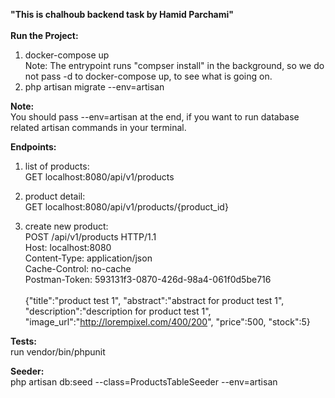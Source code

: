 <strong>"This is chalhoub backend task by Hamid Parchami"</strong><br><br>
<strong>Run the Project:</strong><br>
1. docker-compose up<br>
Note: The entrypoint runs "compser install" in the background, so we do not pass -d to docker-compose up, to see what is going on.<br>
2. php artisan migrate --env=artisan

<strong>Note:</strong><br>
You should pass --env=artisan at the end, if you want to run database related artisan commands in your terminal.

<strong>Endpoints:</strong><br>
1. list of products:<br>
GET localhost:8080/api/v1/products

2. product detail:<br>
GET localhost:8080/api/v1/products/{product_id}

3. create new product:<br>
POST /api/v1/products HTTP/1.1<br>
Host: localhost:8080<br>
Content-Type: application/json<br>
Cache-Control: no-cache<br>
Postman-Token: 593131f3-0870-426d-98a4-061f0d5be716<br><br>
{"title":"product test 1", "abstract":"abstract for product test 1", "description":"description for product test 1", "image_url":"http://lorempixel.com/400/200", "price":500, "stock":5}

<strong>Tests:</strong><br>
run vendor/bin/phpunit

<strong>Seeder:</strong><br>
php artisan db:seed --class=ProductsTableSeeder --env=artisan
